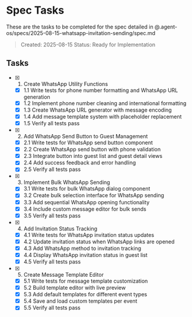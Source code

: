 # Spec Tasks

These are the tasks to be completed for the spec detailed in @.agent-os/specs/2025-08-15-whatsapp-invitation-sending/spec.md

> Created: 2025-08-15
> Status: Ready for Implementation

## Tasks

- [x] 1. Create WhatsApp Utility Functions
  - [x] 1.1 Write tests for phone number formatting and WhatsApp URL generation
  - [x] 1.2 Implement phone number cleaning and international formatting
  - [x] 1.3 Create WhatsApp URL generator with message encoding
  - [x] 1.4 Add message template system with placeholder replacement
  - [x] 1.5 Verify all tests pass

- [x] 2. Add WhatsApp Send Button to Guest Management
  - [x] 2.1 Write tests for WhatsApp send button component
  - [x] 2.2 Create WhatsApp send button with phone validation
  - [x] 2.3 Integrate button into guest list and guest detail views
  - [x] 2.4 Add success feedback and error handling
  - [x] 2.5 Verify all tests pass

- [x] 3. Implement Bulk WhatsApp Sending
  - [x] 3.1 Write tests for bulk WhatsApp dialog component
  - [x] 3.2 Create bulk selection interface for WhatsApp sending
  - [x] 3.3 Add sequential WhatsApp opening functionality
  - [x] 3.4 Include custom message editor for bulk sends
  - [x] 3.5 Verify all tests pass

- [x] 4. Add Invitation Status Tracking
  - [x] 4.1 Write tests for WhatsApp invitation status updates
  - [x] 4.2 Update invitation status when WhatsApp links are opened
  - [x] 4.3 Add WhatsApp method to invitation tracking
  - [x] 4.4 Display WhatsApp invitation status in guest list
  - [x] 4.5 Verify all tests pass

- [x] 5. Create Message Template Editor
  - [x] 5.1 Write tests for message template customization
  - [x] 5.2 Build template editor with live preview
  - [x] 5.3 Add default templates for different event types
  - [x] 5.4 Save and load custom templates per event
  - [x] 5.5 Verify all tests pass